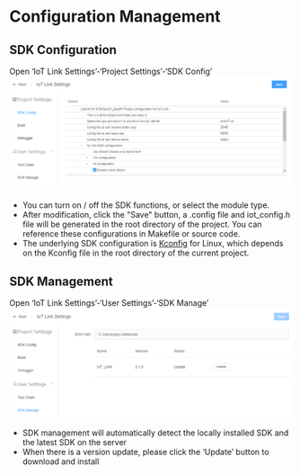 # Configuration Management

## SDK Configuration
Open ‘IoT Link Settings’-‘Project Settings’-‘SDK Config’  
![](../images/kconfig.png)
* You can turn on / off the SDK functions, or select the module type.
* After modification, click the "Save" button, a .config file and iot_config.h file will be generated in the root directory of the project. You can reference these configurations in Makefile or source code.
* The underlying SDK configuration is [Kconfig](https://www.kernel.org/doc/html/latest/kbuild/kconfig-language.html) for Linux, which depends on the Kconfig file in the root directory of the current project.

## SDK Management
Open ‘IoT Link Settings’-‘User Settings’-‘SDK Manage’
![](../images/sdk-manage.png)
* SDK management will automatically detect the locally installed SDK and the latest SDK on the server
* When there is a version update, please click the ‘Update’ button to download and install